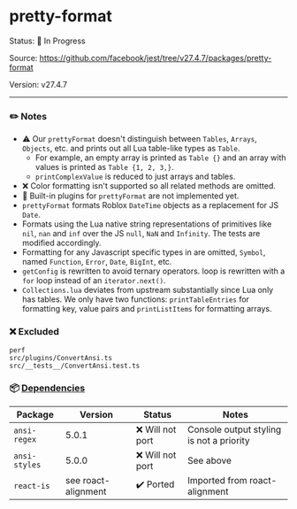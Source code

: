 # pretty-format

Status: :hammer: In Progress

Source: https://github.com/facebook/jest/tree/v27.4.7/packages/pretty-format

Version: v27.4.7

---

### :pencil2: Notes
* :warning: Our `prettyFormat` doesn't distinguish between `Tables`, `Arrays`, `Objects`, etc. and prints out all Lua table-like types as `Table`.
    * For example, an empty array is printed as `Table {}` and an array with values is printed as `Table {1, 2, 3,}`.
    * `printComplexValue` is reduced to just arrays and tables.
* :x: Color formatting isn't supported so all related methods are omitted.
* :hammer: Built-in plugins for `prettyFormat` are not implemented yet.
* `prettyFormat` formats Roblox `DateTime` objects as a replacement for JS `Date`.
* Formats using the Lua native string representations of primitives like `nil`, `nan` and `inf` over the JS `null`, `NaN` and `Infinity`. The tests are modified accordingly.
* Formatting for any Javascript specific types in are omitted, `Symbol`, named `Function`, `Error`, `Date`, `BigInt`, etc.
* `getConfig` is rewritten to avoid ternary operators.
loop is rewritten with a `for` loop instead of an `iterator.next()`.
* `Collections.lua` deviates from upstream substantially since Lua only has tables. We only have two functions: `printTableEntries` for formatting key, value pairs and `printListItems` for formatting arrays.

### :x: Excluded
```
perf
src/plugins/ConvertAnsi.ts
src/__tests__/ConvertAnsi.test.ts
```

### :package: [Dependencies](https://github.com/facebook/jest/blob/v27.4.7/packages/pretty-format/package.json)
| Package       | Version             | Status                    | Notes                                    |
| ------------- | ------------------- | ------------------------- | ---------------------------------------- |
| `ansi-regex`  | 5.0.1               | :x: Will not port         | Console output styling is not a priority |
| `ansi-styles` | 5.0.0               | :x: Will not port         | See above                                |
| `react-is`    | see roact-alignment | :heavy_check_mark: Ported | Imported from roact-alignment            |
